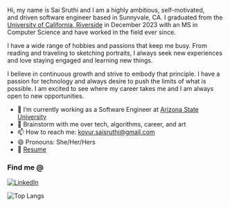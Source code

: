 Hi, my name is Sai Sruthi and I am a highly ambitious, self-motivated, and driven software engineer based in Sunnyvale, CA. I graduated from the [University of California, Riverside](https://www.ucr.edu/) in December 2023 with an MS in Computer Science and have worked in the field ever since. 

I have a wide range of hobbies and passions that keep me busy. From reading and traveling to sketching portraits, I always seek new experiences and love staying engaged and learning new things.

I believe in continuous growth and strive to embody that principle. I have a passion for technology and always desire to push the limits of what is possible. I am excited to see where my career takes me and I am always open to new opportunities.

- 🔭 I’m currently working as a Software Engineer at [Arizona State University](https://www.asu.edu/)
- 💬 Brainstorm with me over tech, algorithms, career, and art
- 📫 How to reach me: kovur.saisruthi@gmail.com
- 😄 Pronouns: She/Her/Hers
- 📝 [Resume](https://drive.google.com/file/d/1103S2MZL6A-EfemEEswuYWSFOBD6lk5K/view?usp=drive_link)


<h3>Find me @</h3>
<p> <a href="https://www.linkedin.com/in/sruthikovur/" target="_blank"><img alt="LinkedIn" src="https://img.shields.io/badge/linkedin-%230077B5.svg?&style=for-the-badge&logo=linkedin&logoColor=white" /></a>
</p>


![Top Langs](https://github-readme-stats.vercel.app/api/top-langs/?username=saisruthi-kovur&hide=TeX&layout=compact)

